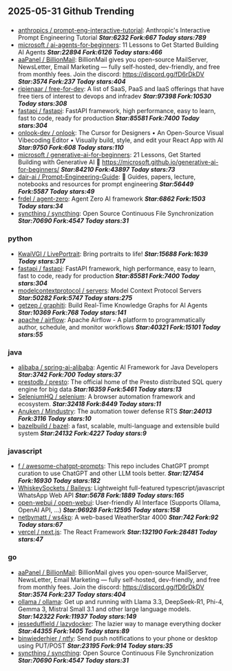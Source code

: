 ## 2025-05-31 Github Trending

### 
* [anthropics / prompt-eng-interactive-tutorial](https://github.com/anthropics/prompt-eng-interactive-tutorial): Anthropic's Interactive Prompt Engineering Tutorial ***Star:6232 Fork:667 Today stars:789***
* [microsoft / ai-agents-for-beginners](https://github.com/microsoft/ai-agents-for-beginners): 11 Lessons to Get Started Building AI Agents ***Star:22894 Fork:6126 Today stars:466***
* [aaPanel / BillionMail](https://github.com/aaPanel/BillionMail): BillionMail gives you open-source MailServer, NewsLetter, Email Marketing — fully self-hosted, dev-friendly, and free from monthly fees. Join the discord: https://discord.gg/fD6rDkDV ***Star:3574 Fork:237 Today stars:404***
* [ripienaar / free-for-dev](https://github.com/ripienaar/free-for-dev): A list of SaaS, PaaS and IaaS offerings that have free tiers of interest to devops and infradev ***Star:97398 Fork:10530 Today stars:308***
* [fastapi / fastapi](https://github.com/fastapi/fastapi): FastAPI framework, high performance, easy to learn, fast to code, ready for production ***Star:85581 Fork:7400 Today stars:304***
* [onlook-dev / onlook](https://github.com/onlook-dev/onlook): The Cursor for Designers • An Open-Source Visual Vibecoding Editor • Visually build, style, and edit your React App with AI ***Star:9750 Fork:608 Today stars:110***
* [microsoft / generative-ai-for-beginners](https://github.com/microsoft/generative-ai-for-beginners): 21 Lessons, Get Started Building with Generative AI 🔗 https://microsoft.github.io/generative-ai-for-beginners/ ***Star:84210 Fork:43897 Today stars:73***
* [dair-ai / Prompt-Engineering-Guide](https://github.com/dair-ai/Prompt-Engineering-Guide): 🐙 Guides, papers, lecture, notebooks and resources for prompt engineering ***Star:56449 Fork:5587 Today stars:49***
* [frdel / agent-zero](https://github.com/frdel/agent-zero): Agent Zero AI framework ***Star:6862 Fork:1503 Today stars:34***
* [syncthing / syncthing](https://github.com/syncthing/syncthing): Open Source Continuous File Synchronization ***Star:70690 Fork:4547 Today stars:31***

### python
* [KwaiVGI / LivePortrait](https://github.com/KwaiVGI/LivePortrait): Bring portraits to life! ***Star:15688 Fork:1639 Today stars:317***
* [fastapi / fastapi](https://github.com/fastapi/fastapi): FastAPI framework, high performance, easy to learn, fast to code, ready for production ***Star:85581 Fork:7400 Today stars:304***
* [modelcontextprotocol / servers](https://github.com/modelcontextprotocol/servers): Model Context Protocol Servers ***Star:50282 Fork:5747 Today stars:275***
* [getzep / graphiti](https://github.com/getzep/graphiti): Build Real-Time Knowledge Graphs for AI Agents ***Star:10369 Fork:768 Today stars:141***
* [apache / airflow](https://github.com/apache/airflow): Apache Airflow - A platform to programmatically author, schedule, and monitor workflows ***Star:40321 Fork:15101 Today stars:55***

### java
* [alibaba / spring-ai-alibaba](https://github.com/alibaba/spring-ai-alibaba): Agentic AI Framework for Java Developers ***Star:3742 Fork:700 Today stars:37***
* [prestodb / presto](https://github.com/prestodb/presto): The official home of the Presto distributed SQL query engine for big data ***Star:16359 Fork:5461 Today stars:13***
* [SeleniumHQ / selenium](https://github.com/SeleniumHQ/selenium): A browser automation framework and ecosystem. ***Star:32418 Fork:8449 Today stars:11***
* [Anuken / Mindustry](https://github.com/Anuken/Mindustry): The automation tower defense RTS ***Star:24013 Fork:3116 Today stars:10***
* [bazelbuild / bazel](https://github.com/bazelbuild/bazel): a fast, scalable, multi-language and extensible build system ***Star:24132 Fork:4227 Today stars:9***

### javascript
* [f / awesome-chatgpt-prompts](https://github.com/f/awesome-chatgpt-prompts): This repo includes ChatGPT prompt curation to use ChatGPT and other LLM tools better. ***Star:127454 Fork:16930 Today stars:182***
* [WhiskeySockets / Baileys](https://github.com/WhiskeySockets/Baileys): Lightweight full-featured typescript/javascript WhatsApp Web API ***Star:5678 Fork:1889 Today stars:165***
* [open-webui / open-webui](https://github.com/open-webui/open-webui): User-friendly AI Interface (Supports Ollama, OpenAI API, ...) ***Star:96928 Fork:12595 Today stars:158***
* [netbymatt / ws4kp](https://github.com/netbymatt/ws4kp): A web-based WeatherStar 4000 ***Star:742 Fork:92 Today stars:67***
* [vercel / next.js](https://github.com/vercel/next.js): The React Framework ***Star:132190 Fork:28481 Today stars:47***

### go
* [aaPanel / BillionMail](https://github.com/aaPanel/BillionMail): BillionMail gives you open-source MailServer, NewsLetter, Email Marketing — fully self-hosted, dev-friendly, and free from monthly fees. Join the discord: https://discord.gg/fD6rDkDV ***Star:3574 Fork:237 Today stars:404***
* [ollama / ollama](https://github.com/ollama/ollama): Get up and running with Llama 3.3, DeepSeek-R1, Phi-4, Gemma 3, Mistral Small 3.1 and other large language models. ***Star:142322 Fork:11937 Today stars:149***
* [jesseduffield / lazydocker](https://github.com/jesseduffield/lazydocker): The lazier way to manage everything docker ***Star:44355 Fork:1405 Today stars:89***
* [binwiederhier / ntfy](https://github.com/binwiederhier/ntfy): Send push notifications to your phone or desktop using PUT/POST ***Star:23195 Fork:914 Today stars:35***
* [syncthing / syncthing](https://github.com/syncthing/syncthing): Open Source Continuous File Synchronization ***Star:70690 Fork:4547 Today stars:31***
